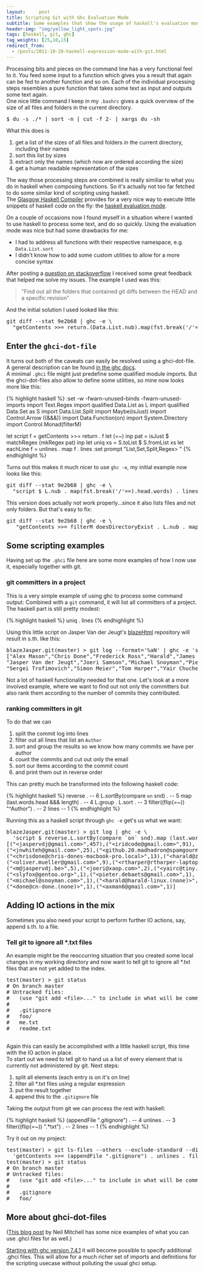 ```yaml
---
layout:     post
title: Scripting Git with Ghc Evaluation Mode
subtitle: Some examples that show the usage of haskell's evaluation mode.
header-img: "img/yellow_light_spots.jpg"
tags: [haskell, git, ghc]
tag_weights: [25,10,15]
redirect_from:
  - /posts/2011-10-28-haskell-expression-mode-with-git.html
---
```


Processing bits and pieces on the command line has a very functional feel to it. You feed some input to a function which gives you a result that again can be fed to another function and so on. Each of the individual processing steps resembles a pure function that takes some text as input and outputs some text again.  
One nice little command I keep in my `.bashrc` gives a quick overview of the size of all files and folders in the current directory.

<pre class="terminal">
$ du -s ./* | sort -n | cut -f 2- | xargs du -sh
</pre>

What this does is

1. get a list of the sizes of all files and folders in the current directory, including their names
2. sort this list by sizes
3. extract only the names (which now are ordered according the size)
4. get a human readable representation of the sizes

The way those processing steps are combined is really similiar to what you do in haskell when composing functions. So it's actually not too far fetched to do some similar kind of scripting using haskell.  
The [Glasgow Haskell Compiler](http://www.haskell.org/ghc/) provides for a very nice way to execute little snippets of haskell code on the fly: the [haskell evaluation mode](http://www.haskell.org/ghc/docs/latest/html/users_guide/modes.html#eval-mode).

On a couple of occasions now I found myself in a situation where I wanted to use haskell to process some text, and do so quickly. Using the evaluation mode was nice but had some drawbacks for me:

* I had to address all functions with their respective namespace, e.g. `Data.List.sort`
* I didn't know how to add some custom utilities to allow for a more concise syntax

After posting a [question on stackoverflow](http://stackoverflow.com/questions/7888632/expression-evaluation-mode-in-haskell-for-scripting) I received some great feedback that helped me solve my issues. The example I used was this:

> "Find out all the folders that contained git diffs between the HEAD and a specific revision"

And the initial solution I used looked like this:

<pre class="terminal">
git diff --stat 9e2b68 | ghc -e \
  "getContents >>= return.(Data.List.nub).map(fst.break('/'==).head.words).lines" 
</pre>

## Enter the `ghci-dot-file`

It turns out both of the caveats can easily be resolved using a ghci-dot-file. A general description can be found [in the ghc docs](http://www.haskell.org/ghc/docs/latest/html/users_guide/ghci-dot-files.html).  
A minimal `.ghci` file might just predefine some qualified module imports. But the ghci-dot-files also allow to define some utilities, so mine now looks more like this:

{% highlight haskell %}
:set -w -fwarn-unused-binds -fwarn-unused-imports
import Text.Regex
import qualified Data.List as L
import qualified Data.Set as S
import Data.List.Split
import Maybe(isJust)
import Control.Arrow ((&&&))
import Data.Function(on)
import System.Directory
import Control.Monad(filterM)

let script f = getContents >>= return . f
let (=~) inp pat = isJust $ matchRegex (mkRegex pat) inp 
let uniq xs = S.toList $ S.fromList xs
let eachLine f = unlines . map f . lines
:set prompt "List,Set,Split,Regex> "
{% endhighlight %}

Turns out this makes it much nicer to use `ghc -e`, my initial example now looks like this:

<pre class="terminal">
git diff --stat 9e2b68 | ghc -e \
  "script $ L.nub . map(fst.break('/'==).head.words) . lines" 
</pre>

This version does actually not work properly...since it also lists files and not only folders. But that's easy to fix:

<pre class="terminal">
git diff --stat 9e2b68 | ghc -e \
   "getContents >>= filterM doesDirectoryExist . L.nub . map(fst.break('/'==).head.words) . lines" 
</pre>  
  

## Some scripting examples

Having set up the `.ghci` file here are some more examples of how I now use it, especially together with git.

### git committers in a project

This is a very simple example of using ghc to process some command output: Combined with a `git` command, it will list all committers of a project. The haskell part is still pretty modest:

{% highlight haskell %}
uniq . lines
{% endhighlight %}

Using this little script on Jasper Van der Jeugt's [blazeHtml](http://github.com/jaspervdj/blaze-html.git) repository will result in s.th. like this:
<pre class="terminal">
blazeJasper.git(master) > git log --format='%aN' | ghc -e 'script $ uniq . lines'
["Alex Mason","Chris Done","Frederick Ross","Harald","James Whitehead II",
"Jasper Van der Jeugt","Joeri Samson","Michael Snoyman","Pieter De Baets",
"Sergei Trofimovich","Simon Meier","Tom Harper","Yair Chuchem","oliver","zeuxis"]
</pre>

Not a lot of haskell functionality needed for that one. Let's look at a more involved example, where we want to find out not only the committers but also rank them according to the number of commits they contributed.  

### ranking committers in git

To do that we can

1. split the commit log into lines
2. filter out all lines that list an `Author`
3. sort and group the results so we know how many commits we have per author
4. count the commits and cut out only the email
5. sort our items according to the commit count
6. and print them out in reverse order

This can pretty much be transformed into the following haskell code:

{% highlight haskell %}
reverse .                          -- 6
L.sortBy(compare `on` snd) .       -- 5
map (last.words.head &&& length) . -- 4
L.group . L.sort .                 -- 3
filter((flip(=~)) "^Author") .     -- 2
lines                              -- 1
{% endhighlight %}

Running this as a haskell script through `ghc -e` get's us what we want:

<pre class="terminal">
blazeJasper.git(master) > git log | ghc -e \
  'script $ reverse.L.sortBy(compare `on` snd).map (last.words.head &&& length) . L.group.L.sort.filter((flip(=~)) "^Author").lines'
[("&lt;jaspervdj@gmail.com&gt;",457),("&lt;iridcode@gmail.com&gt;",91),
("&lt;jnwhiteh@gmail.com&gt;",25),("&lt;github.20.madhadron@spamgourmet.com&gt;",20),
("&lt;chrisdone@chris-dones-macbook-pro.local&gt;",13),("&lt;harald@zeuxis.de&gt;",10),
("&lt;oliver.mueller@gmail.com&gt;",9),("&lt;rtharper@rtharper-laptop.local&gt;",6),
("&lt;m@jaspervdj.be&gt;",5),("&lt;joeri@xaop.com&gt;",2),("&lt;yairc@tiny.local&gt;",1),
("&lt;slyfox@gentoo.org&gt;",1),("&lt;pieter.debaets@gmail.com&gt;",1),
("&lt;michael@snoyman.com&gt;",1),("&lt;harald@harald-linux.(none)&gt;",1),
("&lt;done@cn-done.(none)&gt;",1),("&lt;axman6@gmail.com&gt;",1)]
</pre>

## Adding IO actions in the mix

Sometimes you also need your script to perform further IO actions, say, append s.th. to a file.

### Tell git to ignore all *.txt files

An example might be the reoccurring situation that you created some local changes in my working directory and now want to tell git to ignore all *.txt files that are not yet added to the index.

<pre class="terminal">
test(master) > git status
# On branch master
# Untracked files:
#   (use "git add &lt;file&gt;..." to include in what will be committed)
#
#	.gitignore
#	foo/
#	me.txt
#	readme.txt

</pre>

Again this can easily be accomplished with a little haskell script, this time with the IO action in place.  
To start out we need to tell git to hand us a list of every element that is currently not administered by git. Next steps:

1. split all elements (each entry is on it's on line)
2. filter all *.txt files using a regular expression
3. put the result together
4. append this to the `.gitignore` file

Taking the output from git we can process the rest with haskell:

{% highlight haskell %}
(appendFile ".gitignore") .  -- 4
unlines .                    -- 3
filter((flip(=~)) ".*txt") . -- 2
lines                        -- 1
{% endhighlight %}

Try it out on my project:

<pre class="terminal">
test(master) > git ls-files --others --exclude-standard --directory --no-empty-directory | ghc -e \
  'getContents >>= (appendFile ".gitignore") . unlines . filter((flip(=~)) ".*txt") . lines'
test(master) > git status
# On branch master
# Untracked files:
#   (use "git add &lt;file&gt;..." to include in what will be committed)
#
#	.gitignore
#	foo/
</pre>

## More about ghci-dot-files

([This blog post](http://neilmitchell.blogspot.com/2010/01/using-ghci-files-to-run-projects.html) by Neil Mitchell has some nice examples of what you can use .ghci files for as well.)

[Starting with ghc version 7.4.1](http://hackage.haskell.org/trac/ghc/ticket/5265) it will become possible to specify additional .ghci files. This will allow for a much richer set of imports and definitions for the scripting usecase without polluting the usual ghci setup.

